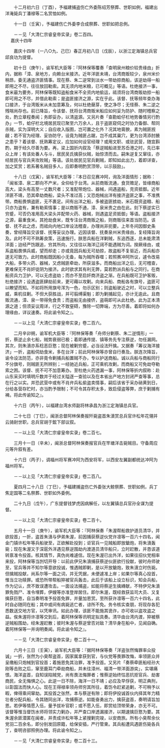 <!-- { "loadSidebar": true } -->
　　十二月初六日（丁酉），予福建捕盗伤亡外委陈绍芳祭葬、世职如例，福建出洋淹毙兵丁潘禄等二名赏恤如例。

　　十一日（壬寅），予福建伤亡外委李合成祭葬、世职如把总例。

　　－－见「大清仁宗睿皇帝实录」卷二百四。  
　 
嘉庆十四年

　　嘉庆十四年（一八○九、己巳）春正月初八日（戊辰），以浙江定海镇总兵官邱良功为提督。

　　初十日（庚午），谕军机大臣等：『阿林保等覆奏「查明泉州粮价较贵缘由」折内，据称「漳、泉地方，向赖台米接济。近年洋匪未靖，台湾商贩较少，泉州米价稍昂，委无通盗济匪情事。现在蔡、朱二逆常到淡水一带劫掠商船，该逆劫得一船即用之不尽，往往放回勒索。其无须内地米粮，已可概见」等语。杜绝接济一事，食米最为要务，阿林保等既知盗船食米不全资内地偷运，祗须将台湾商贩劫掠一船即可用之不尽，并借此勒索；是盗匪接济之源，实在乎此。该督、抚等频年查办海口接济，于台湾贩米从未加意筹及，何以杜绝蘖芽，使之净尽；无怪蔡、朱二逆之残喘尚存也。前已降旨，令该督、抚将台湾商贩米船应如何妥为防护、随时稽察之处，酌立章程奏闻；务即妥办，以清盗源。又另片奏「查勘蛤仔栏地势番情另行酌办」一节，蛤仔栏北境居民现已聚至六万余人，且于盗匪窥伺之时协力备御、帮同杀贼，实为深明大义；自应收入版图，岂可置之化外？况其地膏腴，素为贼匪觊觎；若不官为经理、妥协防守，设竟为贼匪占踞，岂不成其巢穴，更为台湾添肘腋之患乎？着该督、抚熟筹定议，应加如何设官经理？或用文职、或驻武营，随宜斟酌，期于经久尽善为要。再，梁上国折内叙及「蔡逆贼船进至苏岙港之时，先已率众上岸；有该处番人与斗，居民吴氏擒获伙贼，始惊溃而去。嗣朱逆复又窜往，亦经居民与官兵夹攻败贼」等语。该处居民见官兵剿贼，即知如此出力，着即详查，加之奖赏；若系著名贼目多人，应即奏明酌赏顶带，以示鼓励」。

　　十八日（戊寅），谕军机大臣等：『本日召见赛冲阿，询及洋面情形；据称：「闽省漳、泉二郡向不产米，全仰给于台湾。从前商贩流通，食货赡足，皆缘商船高大，梁头有高至一丈数尺者；又准配带炮位、器械，间遇盗船，克资抵御。近年洋匪不靖，恐其牵劫商船，梁头不准过高；又恐炮械出洋有接济盗匪之事，不准携带。商船畏惧盗匪，无不裹足。间有出洋之船，多被盗匪掳劫，米石既资盗粮、船只亦为盗有，兼有勒索情事；是以商贩不通，漳、泉米贵之由在此。刻下蔡逆实已穷蹙，可否仍准用高大梁头并配带火药、器械，则遇盗足资抵御」等语。盗船接济之源，最重食米。其抢劫食米，既专注台湾商贩之船，则商贩往来首当防范。该督、抚不此之虑，而祗向内地口岸设法稽查，办理尚非扼要。上年冬间因御史条奏，曾经降旨交该督、抚等妥议办理。近因该督、抚奏泉州米贵缘由，复经降旨询及。此时不可不熟筹良策，迅速施行。朕思兵船在洋剿贼，东追西逐，总未能肃清洋面；迨经严饬跟追，穷其所向，又往往以海洋辽阔不能遇贼为词。揆厥缘由，或系盗船畏惧兵威，望而却走；亦或竟因兵船无可劫掠，故盗船不复驱近，而兵船亦遂无可致力。此时商船既因船小无备，每为贼所吞噬；若照赛冲阿所议，遽令改易大船，多带火药、器械，又虑贼匪牵劫，所获滋多。而商船出洋之后，无可稽查，更难保无不肖奸徒阴为接济。此时欲求其有利无弊，莫若酌派兵船与之同行。在商船资兵力卫护，可以无虑盗劫；而亦不至启奸商济盗之渐。在兵船既可卫护客贩，杜绝接济；设遇盗匪肆劫前来，更可藉以攻剿。向来兵船、商船各有旗号，盗匪可以瞭望而知。不如将所用旗号浑为一色，勿示区别；则盗船驶近之时，可以立整兵威，乘机往剿。不但大获胜战，并可翦缚渠魁；即为剿捕起见，亦计无逾此。且商贩流通，漳、泉一带得免食贵；而盗船无由接侪，盗萌即可从此杜绝。此为正本清源之道；但须妥议周详，行之不致窒碍，豫除一切弊端，方为尽善。着即将如何办理缘由，详议速奏。将此谕令知之』。

　　－－以上见「大清仁宗睿皇帝实录」卷二百六。

　　二月辛卯朔，谕军机大臣等：『阿林保等奏「舟师分剿蔡、朱二逆情形」一折，蔡逆止余七船，贼势衰弱已极；着即通传提、镇等务先专注蔡逆，勿任漏网。其次，则朱濆亦系稔恶巨憝；现在被剿穷蹙，必当设法歼擒。又据奏「筹议海洋接济」一折，盗船伺劫食米，多在台洋；前此阿林保等亦曾自行奏及。朕连次降旨，谕令设法防范，亦非竟令剿捕兵船置贼不办，专以护送商船。诚以兵船与商船同行不分旗号，则贼匪无所辨别；一经驰近兵船，正可乘机攻剿，而商船又可免劫夺勒索之困。该督、抚不可不加意筹办。至杜绝火药透漏一事，阿林保等折内叙称：赴山东采买时填明斤数并于经过关隘逐一查验以及在本省出产地方封闭严查等事，总在行之以实。并恐武营中或有不肖弁兵私偷盗卖情事，嗣后该省于采办硝黄到日，分给各营存贮时，亦当酌予限制；不可令其存积太多，致启侵盗等弊，庶于剿捕有裨。将此传谕知之』。

　　十六日（丙午），以福建台湾水师副将林承昌为浙江定海镇总兵官。

　　二十七日（丁巳），闽浙总督阿林保奏报歼毙盗首朱濆赏总兵官许松年花翎并云骑尉世职，总兵官胡于鋐下部议叙。

　　－－以上见「大清仁宗睿皇帝实录」卷二百七。

　　三月十一日（辛未），闽浙总督阿林保奏报官兵在竿塘洋击毙贼目。守备周应元等升叙有差。

　　十六日（丙子），调福州将军赛冲阿为西安将军，以西安左翼副都统达冲阿为福州将军。

　　－－以上见「大清仁宗睿皇帝实录」卷二百八。

　　夏四月二十八日（丁巳），予福建捕盗伤亡外委张大鲸祭葬、世职如例，兵丁焦定国等二名祭葬、世职如外委例。

　　二十九日（戊午），广东提督钱梦虎因病解任，以左翼镇总兵官孙全谋为提督。

　　－－以上见「大清仁宗睿皇帝实录」卷二百十。

　　五月十一日（庚午），谕军机大臣等：『阿林保奏「朱渥帮船救护道员清华，并欲投首」一折，盗首朱濆与伊弟朱渥，前因捕获蔡逆伙党许凛等一百六十四名，闻金门镇许松年等兵船驶至，正欲解赴投到；讵官兵一见贼船即放鎗炮，将朱濆轰毙；现在朱渥又于深扈外洋遇见蔡逆围劫内渡道员清华船只，立时赶散，并恳该道转禀准令投首。核其情节，真伪尚难遽信。现在朱渥已出外洋，如果往招伙党相率来投，阿林保等当剀切开导：以前此伊兄朱濆捕获蔡逆伙匪欲行投献，彼时舟师驶至，官兵等并不知尔等意欲投诚，惟遇贼即剿，是以开放鎗炮，致朱濆立时伤毙。但擒贼投献，尚系尔等一面之词，并无凭据，未便遽准上岸；如果尔等真心投首，惟当立功赎罪。或恐所带帮船猝被官兵轰击，此后于该船上设立标识，知会兵船，作为记认，庶不致误遭攻击。一面设法捕盗，如能将蔡逆生擒縳献，不特伊兄朱濆罪免戮尸、准令埋葬，伊嫂等亦准登岸居住。即尔朱渥，既经救获监司大员、又复擒获巨憝，自当奏明准予投首免罪，并量加恩赏。至所获许凛等一百六十四名，此时自必随同在船；其中或间有病毙逃亡者，谅所不免。务令核实查朋，将现存各犯悉数送交地方官，以凭审讯。如此办理，该匪不能施其诡诈，亦可收以盗攻盗之益。俟朱渥将许凛等交到后，着阿林保等讯明定拟具奏。清华由台湾内渡，猝被蔡逆贼船围劫，经朱渥赶散；彼时朱渥与蔡逆曾否对敌？清华身在船中，见闻自确。着阿林保等一并询明奏闻。将此谕令知之』。

　　－－见「大清仁宗睿皇帝实录」卷二百十一。

　　六月十三日（壬寅），谕军机大臣等：『据阿林保等奏「洋盗张然悔罪率众投诚」一折，张然为小臭帮盗首，因家属拿获到官，与伙党等畏罪改悔，率领匪众并呈缴船只炮械到官投首；着施恩免其治罪，准予投首。又另片「奏蔡牵匪船经孙大刚等击败之后，窜至鹿耳门牵劫商船，并未往漳州、福清一带洋面游奕」，实堪痛恨。海洋盗首，自知误陷贼党，尚有畏法悔罪者；惟蔡逆始终怙恶抗拒官兵、劫害商民，全无悔惧之心。此逆一日不除，海洋一日不靖；必应及早俘获，明正典刑，以彰国法而快人心。现在王得禄率领舟师穷其所往，着饬令赶紧追剿，不可稍予以暇，俾得乘间窜劫。其投首之张然，本与蔡逆有隙；即将伊投诚首伙内择其年力精壮者分配兵船，令其随同出洋，攻捕蔡逆。如能奋勇出力，擒获盗首，奏明请旨加恩。若伊等情愿入伍，量予拔补官职；或不愿入伍，即赏给顶带荣身，亦无不可。该督等惟当督饬水师将领实力剿办，并严查口岸透漏接济，以期速擒巨憝为要。其朱渥余匪潜匿在闽者，并责成许松年等上紧搜剿完竣，以安商旅。所有小臭帮余伙党羽二百余名，即分别发回原籍，给保安插，严行管束。其兵船遭风遇匪伤毙各兵丁，查明咨部照例办理。将此谕令知之』。

　　－－见「大清仁宗睿皇帝实录」卷二百十三。

